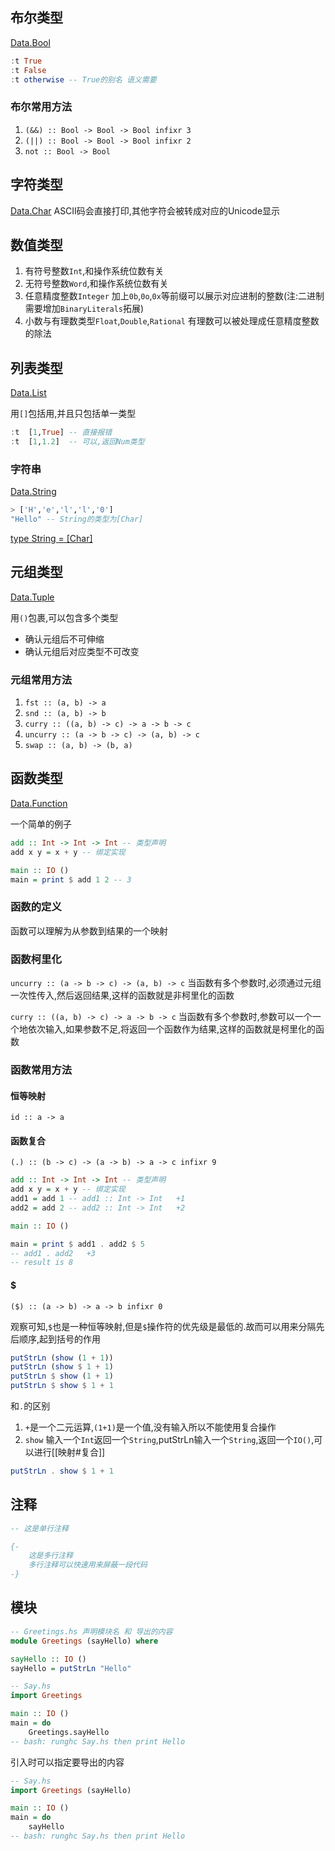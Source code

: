 ## 布尔类型

[Data.Bool](https://hackage.haskell.org/package/base-4.17.0.0/docs/Data-Bool.html#t:Bool)

```haskell
:t True
:t False
:t otherwise -- True的别名 语义需要
```

### 布尔常用方法
1. `(&&) :: Bool -> Bool -> Bool infixr 3`
2. `(||) :: Bool -> Bool -> Bool infixr 2`
3. `not :: Bool -> Bool`

## 字符类型

[Data.Char](https://hackage.haskell.org/package/base-4.17.0.0/docs/Data-Char.html#t:Char)
ASCII码会直接打印,其他字符会被转成对应的Unicode显示


## 数值类型
1. 有符号整数`Int`,和操作系统位数有关
2. 无符号整数`Word`,和操作系统位数有关
3. 任意精度整数`Integer`
	加上`0b`,`0o`,`0x`等前缀可以展示对应进制的整数(注:二进制需要增加`BinaryLiterals`拓展)
4. 小数与有理数类型`Float`,`Double`,`Rational`
    有理数可以被处理成任意精度整数的除法

## 列表类型

[Data.List](https://hackage.haskell.org/package/base-4.17.0.0/docs/Data-List.html)

用`[]`包括用,并且只包括单一类型

```haskell
:t  [1,True] -- 直接报错
:t  [1,1.2]  -- 可以,返回Num类型
```

### 字符串

[Data.String](https://hackage.haskell.org/package/base-4.17.0.0/docs/Data-String.html)

```haskell
> ['H','e','l','l','0']
"Hello" -- String的类型为[Char]
```
 [type String = \[Char\]](https://hackage.haskell.org/package/base-4.17.0.0/docs/Data-Char.html#t:Char "Data.Char")

## 元组类型

[Data.Tuple](https://hackage.haskell.org/package/base-4.17.0.0/docs/Data-Tuple.html#t:Solo)

用`()`包裹,可以包含多个类型
* 确认元组后不可伸缩
* 确认元组后对应类型不可改变

### 元组常用方法
1. `fst :: (a, b) -> a`
2. `snd :: (a, b) -> b`
3. `curry :: ((a, b) -> c) -> a -> b -> c`
4. `uncurry :: (a -> b -> c) -> (a, b) -> c`
5. `swap :: (a, b) -> (b, a)`

## 函数类型

[Data.Function](https://hackage.haskell.org/package/base-4.17.0.0/docs/Data-Function.html#v:id)

一个简单的例子

```haskell
add :: Int -> Int -> Int -- 类型声明
add x y = x + y -- 绑定实现

main :: IO ()
main = print $ add 1 2 -- 3
```


### 函数的定义

函数可以理解为从参数到结果的一个映射


### 函数柯里化

`uncurry :: (a -> b -> c) -> (a, b) -> c`
当函数有多个参数时,必须通过元组一次性传入,然后返回结果,这样的函数就是非柯里化的函数

`curry :: ((a, b) -> c) -> a -> b -> c`
当函数有多个参数时,参数可以一个一个地依次输入,如果参数不足,将返回一个函数作为结果,这样的函数就是柯里化的函数


### 函数常用方法

#### 恒等映射

`id :: a -> a`

#### 函数复合

`(.) :: (b -> c) -> (a -> b) -> a -> c infixr 9`

```haskell
add :: Int -> Int -> Int -- 类型声明
add x y = x + y -- 绑定实现
add1 = add 1 -- add1 :: Int -> Int   +1
add2 = add 2 -- add2 :: Int -> Int   +2

main :: IO ()

main = print $ add1 . add2 $ 5
-- add1 . add2   +3   
-- result is 8
```

#### $

`($) :: (a -> b) -> a -> b infixr 0`

观察可知,`$`也是一种恒等映射,但是`$`操作符的优先级是最低的.故而可以用来分隔先后顺序,起到括号的作用

```haskell
putStrLn (show (1 + 1))
putStrLn (show $ 1 + 1)
putStrLn $ show (1 + 1)
putStrLn $ show $ 1 + 1
```

和`.`的区别

1. `+`是一个二元运算,`(1+1)`是一个值,没有输入所以不能使用复合操作
2. `show` 输入一个`Int`返回一个`String`,putStrLn输入一个`String`,返回一个`IO()`,可以进行[[映射#复合]]

```haskell
putStrLn . show $ 1 + 1
```

## 注释

```haskell
-- 这是单行注释

{-
    这是多行注释
    多行注释可以快速用来屏蔽一段代码
-}
```


## 模块



```haskell
-- Greetings.hs 声明模块名 和 导出的内容
module Greetings (sayHello) where

sayHello :: IO ()
sayHello = putStrLn "Hello"
```


```haskell
-- Say.hs
import Greetings

main :: IO ()
main = do
    Greetings.sayHello
-- bash: runghc Say.hs then print Hello
```

引入时可以指定要导出的内容

```haskell
-- Say.hs
import Greetings (sayHello)

main :: IO ()
main = do
    sayHello
-- bash: runghc Say.hs then print Hello
```

